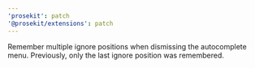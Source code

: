 ```yaml
---
'prosekit': patch
'@prosekit/extensions': patch
---
```


Remember multiple ignore positions when dismissing the autocomplete menu. Previously, only the last ignore position was remembered.
